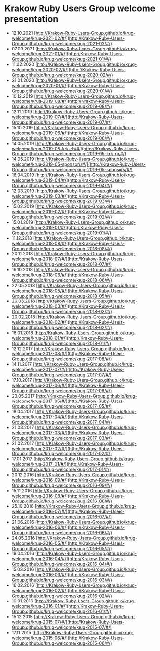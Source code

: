 # Krakow Ruby Users Group welcome presentation

* 12.10.2021 [http://Krakow-Ruby-Users-Group.github.io/krug-welcome/krug-2021-02/#/](http://Krakow-Ruby-Users-Group.github.io/krug-welcome/krug-2021-02/#/)
* 07.09.2021 [http://Krakow-Ruby-Users-Group.github.io/krug-welcome/krug-2021-01/#/](http://Krakow-Ruby-Users-Group.github.io/krug-welcome/krug-2021-01/#/)
* 11.02.2020 [http://Krakow-Ruby-Users-Group.github.io/krug-welcome/krug-2020-02/#/](http://Krakow-Ruby-Users-Group.github.io/krug-welcome/krug-2020-02/#/)
* 21.01.2020 [http://Krakow-Ruby-Users-Group.github.io/krug-welcome/krug-2020-01/#/](http://Krakow-Ruby-Users-Group.github.io/krug-welcome/krug-2020-01/#/)
* 10.12.2019 [http://Krakow-Ruby-Users-Group.github.io/krug-welcome/krug-2019-08/#/](http://Krakow-Ruby-Users-Group.github.io/krug-welcome/krug-2019-08/#/)
* 12.11.2019 [http://Krakow-Ruby-Users-Group.github.io/krug-welcome/krug-2019-07/#/](http://Krakow-Ruby-Users-Group.github.io/krug-welcome/krug-2019-07/#/)
* 15.10.2019 [http://Krakow-Ruby-Users-Group.github.io/krug-welcome/krug-2019-06/#/](http://Krakow-Ruby-Users-Group.github.io/krug-welcome/krug-2019-06/#/)
* 14.05.2019 [http://Krakow-Ruby-Users-Group.github.io/krug-welcome/krug-2019-05-krk-rb/#/](http://Krakow-Ruby-Users-Group.github.io/krug-welcome/krug-2019-05-krk-rb/#/)
* 14.05.2019 [http://Krakow-Ruby-Users-Group.github.io/krug-welcome/krug-2019-05-sponsors/#/](http://Krakow-Ruby-Users-Group.github.io/krug-welcome/krug-2019-05-sponsors/#/)
* 16.04.2019 [http://Krakow-Ruby-Users-Group.github.io/krug-welcome/krug-2019-04/#/](http://Krakow-Ruby-Users-Group.github.io/krug-welcome/krug-2019-04/#/)
* 12.03.2019 [http://Krakow-Ruby-Users-Group.github.io/krug-welcome/krug-2019-03/#/](http://Krakow-Ruby-Users-Group.github.io/krug-welcome/krug-2019-03/#/)
* 15.02.2019 [http://Krakow-Ruby-Users-Group.github.io/krug-welcome/krug-2019-02/#/](http://Krakow-Ruby-Users-Group.github.io/krug-welcome/krug-2019-02/#/)
* 15.01.2019 [http://Krakow-Ruby-Users-Group.github.io/krug-welcome/krug-2019-01/#/](http://Krakow-Ruby-Users-Group.github.io/krug-welcome/krug-2019-01/#/)
* 11.12.2018 [http://Krakow-Ruby-Users-Group.github.io/krug-welcome/krug-2018-08/#/](http://Krakow-Ruby-Users-Group.github.io/krug-welcome/krug-2018-08/#/)
* 20.11.2018 [http://Krakow-Ruby-Users-Group.github.io/krug-welcome/krug-2018-07/#/](http://Krakow-Ruby-Users-Group.github.io/krug-welcome/krug-2018-07/#/)
* 16.10.2018 [http://Krakow-Ruby-Users-Group.github.io/krug-welcome/krug-2018-06/#/](http://Krakow-Ruby-Users-Group.github.io/krug-welcome/krug-2018-06/#/)
* 22.05.2018 [http://Krakow-Ruby-Users-Group.github.io/krug-welcome/krug-2018-05/#/](http://Krakow-Ruby-Users-Group.github.io/krug-welcome/krug-2018-05/#/)
* 20.03.2018 [http://Krakow-Ruby-Users-Group.github.io/krug-welcome/krug-2018-03/#/](http://Krakow-Ruby-Users-Group.github.io/krug-welcome/krug-2018-03/#/)
* 20.02.2018 [http://Krakow-Ruby-Users-Group.github.io/krug-welcome/krug-2018-02/#/](http://Krakow-Ruby-Users-Group.github.io/krug-welcome/krug-2018-02/#/)
* 16.01.2018 [http://Krakow-Ruby-Users-Group.github.io/krug-welcome/krug-2018-01/#/](http://Krakow-Ruby-Users-Group.github.io/krug-welcome/krug-2018-01/#/)
* 12.12.2017 [http://Krakow-Ruby-Users-Group.github.io/krug-welcome/krug-2017-08/#/](http://Krakow-Ruby-Users-Group.github.io/krug-welcome/krug-2017-08/#/)
* 14.11.2017 [http://Krakow-Ruby-Users-Group.github.io/krug-welcome/krug-2017-07/#/](http://Krakow-Ruby-Users-Group.github.io/krug-welcome/krug-2017-07/#/)
* 17.10.2017 [http://Krakow-Ruby-Users-Group.github.io/krug-welcome/krug-2017-06/#/](http://Krakow-Ruby-Users-Group.github.io/krug-welcome/krug-2017-06/#/)
* 23.05.2017 [http://Krakow-Ruby-Users-Group.github.io/krug-welcome/krug-2017-05/#/](http://Krakow-Ruby-Users-Group.github.io/krug-welcome/krug-2017-05/#/)
* 18.04.2017 [http://Krakow-Ruby-Users-Group.github.io/krug-welcome/krug-2017-04/#/](http://Krakow-Ruby-Users-Group.github.io/krug-welcome/krug-2017-04/#/)
* 21.03.2017 [http://Krakow-Ruby-Users-Group.github.io/krug-welcome/krug-2017-03/#/](http://Krakow-Ruby-Users-Group.github.io/krug-welcome/krug-2017-03/#/)
* 21.02.2017 [http://Krakow-Ruby-Users-Group.github.io/krug-welcome/krug-2017-02/#/](http://Krakow-Ruby-Users-Group.github.io/krug-welcome/krug-2017-02/#/)
* 17.01.2017 [http://Krakow-Ruby-Users-Group.github.io/krug-welcome/krug-2017-01/#/](http://Krakow-Ruby-Users-Group.github.io/krug-welcome/krug-2017-01/#/)
* 20.12.2016 [http://Krakow-Ruby-Users-Group.github.io/krug-welcome/krug-2016-09/#/](http://Krakow-Ruby-Users-Group.github.io/krug-welcome/krug-2016-09/#/)
* 15.11.2016 [http://Krakow-Ruby-Users-Group.github.io/krug-welcome/krug-2016-08/#/](http://Krakow-Ruby-Users-Group.github.io/krug-welcome/krug-2016-08/#/)
* 25.10.2016 [http://Krakow-Ruby-Users-Group.github.io/krug-welcome/krug-2016-07/#/](http://Krakow-Ruby-Users-Group.github.io/krug-welcome/krug-2016-07/#/)
* 21.06.2016 [http://Krakow-Ruby-Users-Group.github.io/krug-welcome/krug-2016-06/#/](http://Krakow-Ruby-Users-Group.github.io/krug-welcome/krug-2016-06/#/)
* 24.05.2016 [http://Krakow-Ruby-Users-Group.github.io/krug-welcome/krug-2016-05/#/](http://Krakow-Ruby-Users-Group.github.io/krug-welcome/krug-2016-05/#/)
* 19.04.2016 [http://Krakow-Ruby-Users-Group.github.io/krug-welcome/krug-2016-04/#/](http://Krakow-Ruby-Users-Group.github.io/krug-welcome/krug-2016-04/#/)
* 15.03.2016 [http://Krakow-Ruby-Users-Group.github.io/krug-welcome/krug-2016-03/#/](http://Krakow-Ruby-Users-Group.github.io/krug-welcome/krug-2016-03/#/)
* 16.02.2016 [http://Krakow-Ruby-Users-Group.github.io/krug-welcome/krug-2016-02/#/](http://Krakow-Ruby-Users-Group.github.io/krug-welcome/krug-2016-02/#/)
* 19.01.2016 [http://Krakow-Ruby-Users-Group.github.io/krug-welcome/krug-2016-01/#/](http://Krakow-Ruby-Users-Group.github.io/krug-welcome/krug-2016-01/#/)
* 15.12.2015 [http://Krakow-Ruby-Users-Group.github.io/krug-welcome/krug-2015-07/#/](http://Krakow-Ruby-Users-Group.github.io/krug-welcome/krug-2015-07/#/)
* 17.11.2015 [http://Krakow-Ruby-Users-Group.github.io/krug-welcome/krug-2015-06/#/](http://Krakow-Ruby-Users-Group.github.io/krug-welcome/krug-2015-06/#/)
